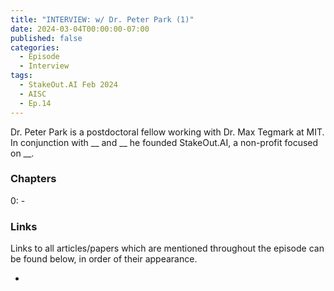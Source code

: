 ```yaml
---
title: "INTERVIEW: w/ Dr. Peter Park (1)"
date: 2024-03-04T00:00:00-07:00
published: false
categories:
  - Episode
  - Interview
tags:
  - StakeOut.AI Feb 2024
  - AISC
  - Ep.14
---
```


Dr. Peter Park is a postdoctoral fellow working with Dr. Max Tegmark at MIT. In conjunction with __ and __ he founded StakeOut.AI, a non-profit focused on __.
<!-- <audio controls>
<source src="https://into-ai-safety.github.io/assets\audio\into-ai-safety_ep.14.mp3" type="audio/mp3">
</audio> -->

### Chapters

0: - 

### Links

Links to all articles/papers which are mentioned throughout the episode can be found below, in order of their appearance.
- <a href="" target="_blank" rel="noreferrer noopener"></a>

<!-- end of the list -->
